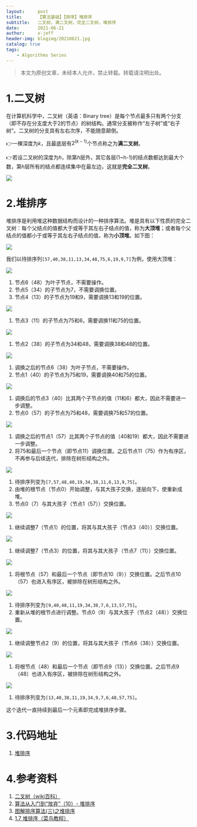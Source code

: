 ```yaml
---
layout:     post
title:      【算法基础】【排序】堆排序
subtitle:   二叉树，满二叉树，完全二叉树，堆排序
date:       2021-06-21
author:     x-jeff
header-img: blogimg/20210621.jpg
catalog: true
tags:
    - Algorithms Series
---        
```

>本文为原创文章，未经本人允许，禁止转载。转载请注明出处。

# 1.二叉树

在计算机科学中，二叉树（英语：Binary tree）是每个节点最多只有两个分支（即不存在分支度大于2的节点）的树结构。通常分支被称作“左子树”或“右子树”。二叉树的分支具有左右次序，不能随意颠倒。

👉一棵深度为$k$，且最底层有$2^{(k-1)}$个节点称之为**满二叉树**。

👉若设二叉树的深度为$h$，除第$h$层外，其它各层(1~h-1)的结点数都达到最大个数，第$h$层所有的结点都连续集中在最左边，这就是**完全二叉树**。

![](https://github.com/x-jeff/BlogImage/raw/master/AlgorithmsSeries/Sort/heapSort1.png)

# 2.堆排序

堆排序是利用堆这种数据结构而设计的一种排序算法。堆是具有以下性质的完全二叉树：每个父结点的值都大于或等于其左右子结点的值，称为**大顶堆**；或者每个父结点的值都小于或等于其左右子结点的值，称为**小顶堆**。如下图：

![](https://github.com/x-jeff/BlogImage/raw/master/AlgorithmsSeries/Sort/heapSort2.png)

我们以待排序列`[57,40,38,11,13,34,48,75,6,19,9,7]`为例，使用大顶堆：

![](https://github.com/x-jeff/BlogImage/raw/master/AlgorithmsSeries/Sort/heapSort3.png)

1. 节点6（48）为叶子节点，不需要操作。
2. 节点5（34）的子节点为7，不需要调换位置。
3. 节点4（13）的子节点为19和9，需要调换13和19的位置。

![](https://github.com/x-jeff/BlogImage/raw/master/AlgorithmsSeries/Sort/heapSort4.png)

1. 节点3（11）的子节点为75和6，需要调换11和75的位置。

![](https://github.com/x-jeff/BlogImage/raw/master/AlgorithmsSeries/Sort/heapSort5.png)

1. 节点2（38）的子节点为34和48，需要调换38和48的位置。

![](https://github.com/x-jeff/BlogImage/raw/master/AlgorithmsSeries/Sort/heapSort6.png)

1. 调换之后的节点6（38）为叶子节点，不需要操作。
2. 节点1（40）的子节点为75和19，需要调换40和75的位置。

![](https://github.com/x-jeff/BlogImage/raw/master/AlgorithmsSeries/Sort/heapSort7.png)

1. 调换后的节点3（40）比其两个子节点的值（11和6）都大，因此不需要进一步调整。
2. 节点0（57）的子节点为75和48，需要调换75和57的位置。

![](https://github.com/x-jeff/BlogImage/raw/master/AlgorithmsSeries/Sort/heapSort8.png)

1. 调换之后的节点1（57）比其两个子节点的值（40和19）都大，因此不需要进一步调整。
2. 将75和最后一个节点（即节点11）调换位置。之后节点11（75）作为有序区，不再参与后续迭代，排除在树形结构之外。

![](https://github.com/x-jeff/BlogImage/raw/master/AlgorithmsSeries/Sort/heapSort9.png)

1. 待排序列变为`[7,57,48,40,19,34,38,11,6,13,9,75]`。
2. 由堆的根节点（节点0）开始调整，与其大孩子交换，逐层向下，使重新成堆。
3. 节点0（7）与其大孩子（节点1（57））交换位置。

![](https://github.com/x-jeff/BlogImage/raw/master/AlgorithmsSeries/Sort/heapSort10.png)

1. 继续调整7（节点1）的位置，将其与其大孩子（节点3（40））交换位置。

![](https://github.com/x-jeff/BlogImage/raw/master/AlgorithmsSeries/Sort/heapSort11.png)

1. 继续调整7（节点3）的位置，将其与其大孩子（节点7（11））交换位置。

![](https://github.com/x-jeff/BlogImage/raw/master/AlgorithmsSeries/Sort/heapSort12.png)

1. 将根节点（57）和最后一个节点（即节点10（9））交换位置。之后节点10（57）也进入有序区，被排除在树形结构之外。

![](https://github.com/x-jeff/BlogImage/raw/master/AlgorithmsSeries/Sort/heapSort13.png)

1. 待排序列变为`[9,40,48,11,19,34,38,7,6,13,57,75]`。
2. 重新从堆的根节点进行调整。节点0（9）与其大孩子（节点2（48））交换位置。

![](https://github.com/x-jeff/BlogImage/raw/master/AlgorithmsSeries/Sort/heapSort14.png)

1. 继续调整节点2（9）的位置，将其与其大孩子（节点6（38））交换位置。

![](https://github.com/x-jeff/BlogImage/raw/master/AlgorithmsSeries/Sort/heapSort15.png)

1. 将根节点（48）和最后一个节点（即节点9（13））交换位置。之后节点9（48）也进入有序区，被排除在树形结构之外。

![](https://github.com/x-jeff/BlogImage/raw/master/AlgorithmsSeries/Sort/heapSort16.png)

1. 待排序列变为`[13,40,38,11,19,34,9,7,6,48,57,75]`。

这个迭代一直持续到最后一个元素即完成堆排序步骤。

# 3.代码地址

1. [堆排序](https://github.com/x-jeff/Algorithm_Code)

# 4.参考资料

1. [二叉树（wiki百科）](https://zh.wikipedia.org/wiki/%E4%BA%8C%E5%8F%89%E6%A0%91)
2. [算法从入门到“放弃”（10）- 堆排序
](https://zhuanlan.zhihu.com/p/45725214)
3. [图解排序算法(三)之堆排序](https://www.cnblogs.com/chengxiao/p/6129630.html)
4. [1.7 堆排序（菜鸟教程）](https://www.runoob.com/w3cnote/heap-sort.html)